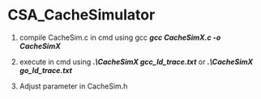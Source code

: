 # CSA_CacheSimulator
 
1. compile CacheSim.c in cmd using gcc
***gcc CacheSimX.c -o CacheSimX***

2. execute in cmd using 
***.\CacheSimX gcc_ld_trace.txt***
or ***.\CacheSimX go_ld_trace.txt***

3. Adjust parameter in CacheSim.h
